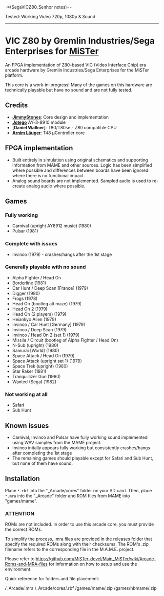 -=(SegaVICZ80_Senhor notes)=-

Tested: Working Video 720p, 1080p & Sound

___
# VIC Z80 by Gremlin Industries/Sega Enterprises for [MiSTer](https://github.com/MiSTer-devel/Main_MiSTer/wiki)

An FPGA implementation of Z80-based VIC (Video Interface Chip) era arcade hardware by Gremlin Industries/Sega Enterprises for the MiSTer platform.

This core is a work-in-progress!  Many of the games on this hardware are technically playable but have no sound and are not fully tested. 

## Credits
- [__JimmyStones__](https://github.com/JimmyStones): Core design and implementation
- [__Jotego__](https://github.com/jotego/jt49) AY-3-8910 module
- [__Daniel Wallner__]: T80/T80se - Z80 compatible CPU
- [__Arnim Läuger__](https://github.com/devsaurus/t48): T48 µController core

## FPGA implementation
- Built entirely in simulation using original schematics and supporting information from MAME and other sources.  Logic has been simplified where possible and differences between boards have been ignored where there is no functional impact.
- Analog sound boards are not implemented.  Sampled audio is used to re-create analog audio where possible.

## Games

### Fully working
- Carnival (upright AY8912 music)	(1980)
- Pulsar (1981)

### Complete with issues
- Invinco	(1979) - crashes/hangs after the 1st stage

### Generally playable with no sound
- Alpha Fighter / Head On	
- Borderline (1981)
- Car Hunt / Deep Scan [France] (1979)
- Digger	(1980)
- Frogs	(1978)
- Head On (bootleg alt maze)	(1979)
- Head On 2	(1979)
- Head On (2 players)	(1979)
- Heiankyo Alien	(1979)
- Invinco / Car Hunt [Germany]	(1979)
- Invinco / Deep Scan	(1979)
- Invinco / Head On 2 (set 1)	(1979)
- Missile / Circuit (bootleg of Alpha Fighter / Head On)
- N-Sub (upright)	(1980)
- Samurai [World]	(1980)
- Space Attack / Head On	(1979)
- Space Attack (upright set 1)	(1979)
- Space Trek (upright)	(1980)
- Star Raker	(1981)
- Tranquillizer Gun	(1980)
- Wanted (Sega)	(1982)

### Not working at all
- Safari
- Sub Hunt

## Known issues
- Carnival, Invinco and Pulsar have fully working sound implemented using WAV samples from the MAME project.
- Invinco initally appears fully working but consistently crashes/hangs after completing the 1st stage
- The remaining games should playable except for Safari and Sub Hunt, but none of them have sound.

## Installation
Place `*.rbf` into the "_Arcade/cores" folder on your SD card.  Then, place `*.mra` into the "_Arcade" folder and ROM files from MAME into "games/mame".

### ****ATTENTION****
ROMs are not included. In order to use this arcade core, you must provide the correct ROMs.

To simplify the process, .mra files are provided in the releases folder that specify the required ROMs along with their checksums.  The ROM's .zip filename refers to the corresponding file in the M.A.M.E. project.

Please refer to https://github.com/MiSTer-devel/Main_MiSTer/wiki/Arcade-Roms-and-MRA-files for information on how to setup and use the environment.

Quick reference for folders and file placement:

/_Arcade/<game name>.mra
/_Arcade/cores/<game rbf>.rbf
/games/mame/<mame rom>.zip
/games/hbmame/<hbmame rom>.zip
